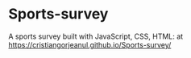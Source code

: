 # Sports-survey
A sports survey built with JavaScript, CSS, HTML:
at https://cristiangorjeanul.github.io/Sports-survey/
